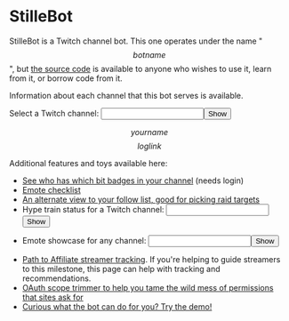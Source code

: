 # StilleBot

StilleBot is a Twitch channel bot. This one operates under the name "$$botname$$",
but [the source code](https://github.com/rosuav/stillebot) is available to anyone
who wishes to use it, learn from it, or borrow code from it.

Information about each channel that this bot serves is available.
<form method=get action="/channels/">Select a Twitch channel: <input name=chan size=20><input type=submit value="Show"></form>

$$yourname$$ $$loglink$$

Additional features and toys available here:
* [See who has which bit badges in your channel](/bitsbadges) (needs login)
* [Emote checklist](/checklist)
* [An alternate view to your follow list, good for picking raid targets](/raidfinder)
* <form method=get action="/hypetrain">Hype train status for a Twitch channel: <input name=for size=20><input type=submit value="Show"></form>
* <form method=get action="/emotes">Emote showcase for any channel: <input name=broadcaster size=20><input type=submit value="Show"></form>
* [Path to Affiliate streamer tracking](/affiliate). If you're helping to guide streamers to this milestone, this page can help with tracking and recommendations.
* [OAuth scope trimmer to help you tame the wild mess of permissions that sites ask for](/scopetrim)
* [Curious what the bot can do for you? Try the demo!](https://mustardmine.com/channels/demo/)
